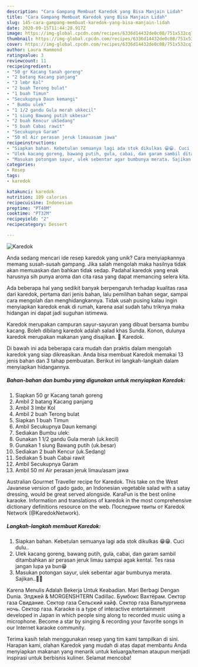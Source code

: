 ```yaml
---
description: "Cara Gampang Membuat Karedok yang Bisa Manjain Lidah"
title: "Cara Gampang Membuat Karedok yang Bisa Manjain Lidah"
slug: 145-cara-gampang-membuat-karedok-yang-bisa-manjain-lidah
date: 2020-09-15T11:44:28.917Z
image: https://img-global.cpcdn.com/recipes/6336d14432de0c08/751x532cq70/karedok-foto-resep-utama.jpg
thumbnail: https://img-global.cpcdn.com/recipes/6336d14432de0c08/751x532cq70/karedok-foto-resep-utama.jpg
cover: https://img-global.cpcdn.com/recipes/6336d14432de0c08/751x532cq70/karedok-foto-resep-utama.jpg
author: Laura Hammond
ratingvalue: 3
reviewcount: 11
recipeingredient:
- "50 gr Kacang tanah goreng"
- "2 batang Kacang panjang"
- "3 lmbr Kol"
- "2 buah Terong bulat"
- "1 buah Timun"
- "Secukupnya Daun kemangi"
- " Bumbu ulek"
- "1 1/2 gandu Gula merah ukkecil"
- "1 siung Bawang putih ukbesar"
- "2 buah Kencur ukSedang"
- "5 buah Cabai rawit"
- "Secukupnya Garam"
- "50 ml Air perasan jeruk limauasam jawa"
recipeinstructions:
- "Siapkan bahan. Kebetulan semuanya lagi ada stok dikulkas 😁😁. Cuci dulu.."
- "Ulek kacang goreng, bawang putih, gula, cabai, dan garam sambil ditambahkan air perasan jeruk limau sampai agak kental. Tes rasa jangan lupa ya bun😁"
- "Masukan potongan sayur, ulek sebentar agar bumbunya merata. Sajikan..🖤🖤"
categories:
- Resep
tags:
- karedok

katakunci: karedok 
nutrition: 109 calories
recipecuisine: Indonesian
preptime: "PT40M"
cooktime: "PT32M"
recipeyield: "2"
recipecategory: Dessert

---
```



![Karedok](https://img-global.cpcdn.com/recipes/6336d14432de0c08/751x532cq70/karedok-foto-resep-utama.jpg)

Anda sedang mencari ide resep karedok yang unik? Cara menyiapkannya memang susah-susah gampang. Jika salah mengolah maka hasilnya tidak akan memuaskan dan bahkan tidak sedap. Padahal karedok yang enak harusnya sih punya aroma dan cita rasa yang dapat memancing selera kita.

Ada beberapa hal yang sedikit banyak berpengaruh terhadap kualitas rasa dari karedok, pertama dari jenis bahan, lalu pemilihan bahan segar, sampai cara mengolah dan menghidangkannya. Tidak usah pusing kalau ingin menyiapkan karedok enak di rumah, karena asal sudah tahu triknya maka hidangan ini dapat jadi suguhan istimewa.

Karedok merupakan campuran sayur-sayuran yang dibuat bersama bumbu kacang. Boleh dibilang karedok adalah salad khas Sunda. Konon, dulunya karedok merupakan makanan yang disajikan. 🎦 Karedok.


Di bawah ini ada beberapa cara mudah dan praktis dalam mengolah karedok yang siap dikreasikan. Anda bisa membuat Karedok memakai 13 jenis bahan dan 3 tahap pembuatan. Berikut ini langkah-langkah dalam menyiapkan hidangannya.

<!--inarticleads1-->

##### Bahan-bahan dan bumbu yang digunakan untuk menyiapkan Karedok:

1. Siapkan 50 gr Kacang tanah goreng
1. Ambil 2 batang Kacang panjang
1. Ambil 3 lmbr Kol
1. Ambil 2 buah Terong bulat
1. Siapkan 1 buah Timun
1. Ambil Secukupnya Daun kemangi
1. Sediakan  Bumbu ulek:
1. Gunakan 1 1/2 gandu Gula merah (uk.kecil)
1. Gunakan 1 siung Bawang putih (uk.besar)
1. Sediakan 2 buah Kencur (uk.Sedang)
1. Sediakan 5 buah Cabai rawit
1. Ambil Secukupnya Garam
1. Ambil 50 ml Air perasan jeruk limau/asam jawa


Australian Gourmet Traveller recipe for Karedok. This take on the West Javanese version of gado gado, an Indonesian vegetable salad with a satay dressing, would be great served alongside. KaraFun is the best online karaoke. Information and translations of karedok in the most comprehensive dictionary definitions resource on the web. Последние твиты от Karedok Network (@KaredokNetwork). 

<!--inarticleads2-->

##### Langkah-langkah membuat Karedok:

1. Siapkan bahan. Kebetulan semuanya lagi ada stok dikulkas 😁😁. Cuci dulu..
1. Ulek kacang goreng, bawang putih, gula, cabai, dan garam sambil ditambahkan air perasan jeruk limau sampai agak kental. Tes rasa jangan lupa ya bun😁
1. Masukan potongan sayur, ulek sebentar agar bumbunya merata. Sajikan..🖤🖤


Karena Menulis Adalah Bekerja Untuk Keabadian. Mari Berbagi Dengan Dunia. Элджей &amp; MORGENSHTERN Cadillac. Бумбокс Вахтёрам. Сектор газа Свидание. Сектор газа Сельский кайф. Сектор газа Вальпургиева ночь. Сектор газа. Karaoke is a type of interactive entertainment developed in Japan in which people sing along to recorded music using a microphone. Become a star by singing &amp; recording your favorite songs in our Internet karaoke community. 

Terima kasih telah menggunakan resep yang tim kami tampilkan di sini. Harapan kami, olahan Karedok yang mudah di atas dapat membantu Anda menyiapkan makanan yang menarik untuk keluarga/teman ataupun menjadi inspirasi untuk berbisnis kuliner. Selamat mencoba!
